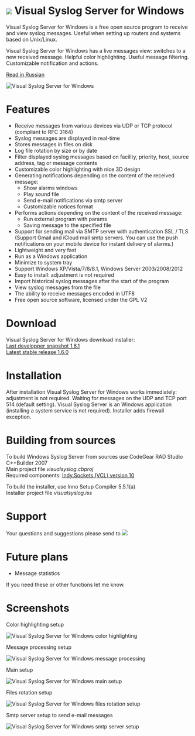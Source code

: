 ![](https://raw.githubusercontent.com/MaxBelkov/visualsyslog/master/screens/ico.png) Visual Syslog Server for Windows
===
Visual Syslog Server for Windows is a free open source program to receive and view syslog messages.
Useful when setting up routers and systems based on Unix/Linux.

Visual Syslog Server for Windows has a live messages view: switches to a new received message. Helpful color highlighting.
Useful message filtering. Customizable notification and actions.

[Read in Russian](readme_rus.md)

![Visual Syslog Server for Windows](https://github.com/MaxBelkov/visualsyslog/blob/master/screens/screen1.png?raw=true)

Features
===
* Receive messages from various devices via UDP or TCP protocol (compliant to RFC 3164)
* Syslog messages are displayed in real-time
* Stores messages in files on disk
* Log file rotation by size or by date
* Filter displayed syslog messages based on facility, priority, host, source address, tag or message contents
* Customizable color highlighting with nice 3D design
* Generating notifications depending on the content of the received message:
  * Show alarms windows
  * Play sound file
  * Send e-mail notifications via smtp server
  * Customizable notices format
* Performs actions depending on the content of the received message:
  * Run external program with params
  * Saving message to the specified file
* Support for sending mail via SMTP server with authentication SSL / TLS
  (Support Gmail and iCloud mail smtp servers. You can use the push notifications on your mobile device for instant delivery of alarms.)
* Lightweight and very fast
* Run as a Windows application
* Minimize to system tray
* Support Windows XP/Vista/7/8/8.1, Windows Server 2003/2008/2012
* Easy to install: adjustment is not required
* Import historical syslog messages after the start of the program
* View syslog messages from the file
* The ability to receive messages encoded in UTF8
* Free open source software, licensed under the GPL V2

Download
===
Visual Syslog Server for Windows download installer:  
[Last developper snapshot 1.6.1](https://github.com/MaxBelkov/visualsyslog/blob/master/Output/visualsyslog_setup.exe?raw=true)  
[Latest stable release 1.6.0](https://github.com/MaxBelkov/visualsyslog/releases/latest)

Installation
===
After installation Visual Syslog Server for Windows works immediately: adjustment is not required.
Waiting for messages on the UDP and TCP port 514 (default setting).
Visual Syslog Server is an Windows application (installing a system service is not required).
Installer adds firewall exception.

Building from sources
===
To build Windows Syslog Server from sources use CodeGear RAD Studio C++Builder 2007  
Main project file _visualsyslog.cbproj_  
Required components: [Indy.Sockets (VCL) version 10](http://www.indyproject.org/Sockets/index.EN.aspx)

To build the installer, use Inno Setup Compiler 5.5.1(a)  
Installer project file _visualsyslog.iss_

Support
===
Your questions and suggestions please send to ![](https://github.com/MaxBelkov/visualsyslog/blob/master/screens/m.png?raw=true)

Future plans
===
* Message statistics

If you need these or other functions let me know.  

Screenshots
===

Color highlighting setup

![Visual Syslog Server for Windows color highlighting](https://github.com/MaxBelkov/visualsyslog/blob/master/screens/screen2.png?raw=true)

Message processing setup

![Visual Syslog Server for Windows message processing](https://github.com/MaxBelkov/visualsyslog/blob/master/screens/screen3.png?raw=true)

Main setup

![Visual Syslog Server for Windows main setup](https://github.com/MaxBelkov/visualsyslog/blob/master/screens/screen6.png?raw=true)

Files rotation setup

![Visual Syslog Server for Windows files rotation setup](https://github.com/MaxBelkov/visualsyslog/blob/master/screens/screen5.png?raw=true)

Smtp server setup to send e-mail messages

![Visual Syslog Server for Windows smtp server setup](https://github.com/MaxBelkov/visualsyslog/blob/master/screens/screen4.png?raw=true)
